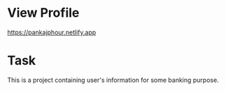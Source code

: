 # View Profile
 https://pankajphour.netlify.app

# Task
This is a project containing user's information for some banking purpose.
